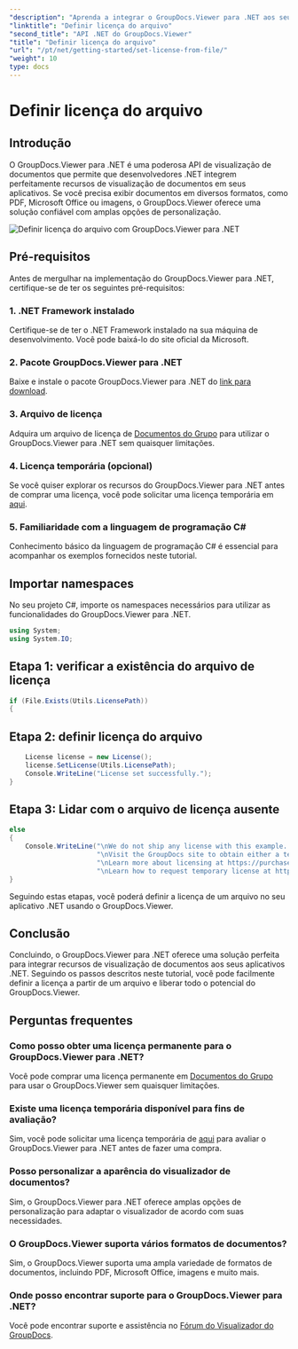 ```yaml
---
"description": "Aprenda a integrar o GroupDocs.Viewer para .NET aos seus aplicativos sem esforço. Defina a licença, visualize documentos e personalize a aparência do visualizador."
"linktitle": "Definir licença do arquivo"
"second_title": "API .NET do GroupDocs.Viewer"
"title": "Definir licença do arquivo"
"url": "/pt/net/getting-started/set-license-from-file/"
"weight": 10
type: docs
---
```

# Definir licença do arquivo

## Introdução
O GroupDocs.Viewer para .NET é uma poderosa API de visualização de documentos que permite que desenvolvedores .NET integrem perfeitamente recursos de visualização de documentos em seus aplicativos. Se você precisa exibir documentos em diversos formatos, como PDF, Microsoft Office ou imagens, o GroupDocs.Viewer oferece uma solução confiável com amplas opções de personalização.

![Definir licença do arquivo com GroupDocs.Viewer para .NET](/viewer/getting-started/set-license-from-file.png)

## Pré-requisitos
Antes de mergulhar na implementação do GroupDocs.Viewer para .NET, certifique-se de ter os seguintes pré-requisitos:
### 1. .NET Framework instalado
Certifique-se de ter o .NET Framework instalado na sua máquina de desenvolvimento. Você pode baixá-lo do site oficial da Microsoft.
### 2. Pacote GroupDocs.Viewer para .NET
Baixe e instale o pacote GroupDocs.Viewer para .NET do [link para download](https://releases.groupdocs.com/viewer/net/).
### 3. Arquivo de licença
Adquira um arquivo de licença de [Documentos do Grupo](https://purchase.groupdocs.com/buy) para utilizar o GroupDocs.Viewer para .NET sem quaisquer limitações.
### 4. Licença temporária (opcional)
Se você quiser explorar os recursos do GroupDocs.Viewer para .NET antes de comprar uma licença, você pode solicitar uma licença temporária em [aqui](https://purchase.groupdocs.com/temporary-license/).
### 5. Familiaridade com a linguagem de programação C#
Conhecimento básico da linguagem de programação C# é essencial para acompanhar os exemplos fornecidos neste tutorial.

## Importar namespaces
No seu projeto C#, importe os namespaces necessários para utilizar as funcionalidades do GroupDocs.Viewer para .NET.

```csharp
using System;
using System.IO;
```

## Etapa 1: verificar a existência do arquivo de licença
```csharp
if (File.Exists(Utils.LicensePath))
{
```
## Etapa 2: definir licença do arquivo
```csharp
    License license = new License();
    license.SetLicense(Utils.LicensePath);
    Console.WriteLine("License set successfully.");
}
```
## Etapa 3: Lidar com o arquivo de licença ausente
```csharp
else
{
    Console.WriteLine("\nWe do not ship any license with this example. " +
                      "\nVisit the GroupDocs site to obtain either a temporary or permanent license. " +
                      "\nLearn more about licensing at https://purchase.groupdocs.com/faqs/licensing. " +
                      "\nLearn how to request temporary license at https://purchase.groupdocs.com/temporary-license.");
}
```
Seguindo estas etapas, você poderá definir a licença de um arquivo no seu aplicativo .NET usando o GroupDocs.Viewer.

## Conclusão
Concluindo, o GroupDocs.Viewer para .NET oferece uma solução perfeita para integrar recursos de visualização de documentos aos seus aplicativos .NET. Seguindo os passos descritos neste tutorial, você pode facilmente definir a licença a partir de um arquivo e liberar todo o potencial do GroupDocs.Viewer.
## Perguntas frequentes
### Como posso obter uma licença permanente para o GroupDocs.Viewer para .NET?
Você pode comprar uma licença permanente em [Documentos do Grupo](https://purchase.groupdocs.com/buy) para usar o GroupDocs.Viewer sem quaisquer limitações.
### Existe uma licença temporária disponível para fins de avaliação?
Sim, você pode solicitar uma licença temporária de [aqui](https://purchase.groupdocs.com/temporary-license/) para avaliar o GroupDocs.Viewer para .NET antes de fazer uma compra.
### Posso personalizar a aparência do visualizador de documentos?
Sim, o GroupDocs.Viewer para .NET oferece amplas opções de personalização para adaptar o visualizador de acordo com suas necessidades.
### O GroupDocs.Viewer suporta vários formatos de documentos?
Sim, o GroupDocs.Viewer suporta uma ampla variedade de formatos de documentos, incluindo PDF, Microsoft Office, imagens e muito mais.
### Onde posso encontrar suporte para o GroupDocs.Viewer para .NET?
Você pode encontrar suporte e assistência no [Fórum do Visualizador do GroupDocs](https://forum.groupdocs.com/c/viewer/9).